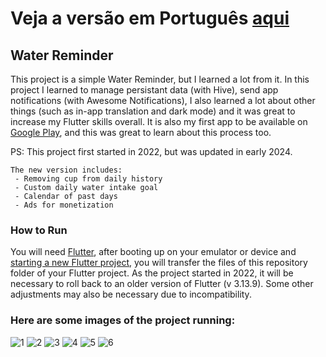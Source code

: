 # Veja a versão em Português <a href="README-ptbr.md">aqui</a>

## Water Reminder

This project is a simple Water Reminder, but I learned a lot from it. In this project I learned to manage persistant data (with Hive), send app notifications (with Awesome Notifications), I also learned a lot about other things (such as in-app translation and dark mode) and it was great to increase my Flutter skills overall. It is also my first app to be available on <a href="https://play.google.com/store/apps/details?id=com.ruanemanuell.water_reminder">Google Play</a>, and this was great to learn about this process too.

PS: This project first started in 2022, but was updated in early 2024.

    The new version includes:
     - Removing cup from daily history
     - Custom daily water intake goal
     - Calendar of past days
     - Ads for monetization
    
### How to Run

You will need <a href="https://docs.flutter.dev/get-started/install">Flutter</a>, after booting up on your emulator or device and <a href="https://docs.flutter.dev/get-started/codelab">starting a new Flutter project</a>, you will transfer the files of this repository folder of your Flutter project. As the project started in 2022, it will be necessary to roll back to an 
older version of Flutter (v 3.13.9). Some other adjustments may also be necessary due to incompatibility.

### Here are some images of the project running:

![1](https://github.com/RuanEmanuell/waterreminder/assets/113607857/3c73b0f5-b495-44a5-91d0-9d500eed221b)
![2](https://github.com/RuanEmanuell/waterreminder/assets/113607857/b5323aba-473e-47b8-809d-b837d613aa25)
![3](https://github.com/RuanEmanuell/waterreminder/assets/113607857/acdb3614-7591-498d-ac2f-436a9779e885)
![4](https://github.com/RuanEmanuell/waterreminder/assets/113607857/791eb7ce-3605-4af8-9c04-f2c4ab0940fb)
![5](https://github.com/RuanEmanuell/waterreminder/assets/113607857/f18dacc5-10d4-4010-a03b-cd20726136e8)
![6](https://github.com/RuanEmanuell/waterreminder/assets/113607857/55b91403-0911-43ee-8f98-48baf44c2757)
